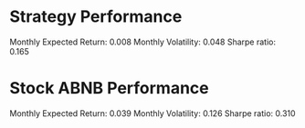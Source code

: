 # Strategy Performance
Monthly Expected Return: 0.008
Monthly Volatility: 0.048
Sharpe ratio: 0.165
# Stock ABNB Performance
Monthly Expected Return: 0.039
Monthly Volatility: 0.126
Sharpe ratio: 0.310
